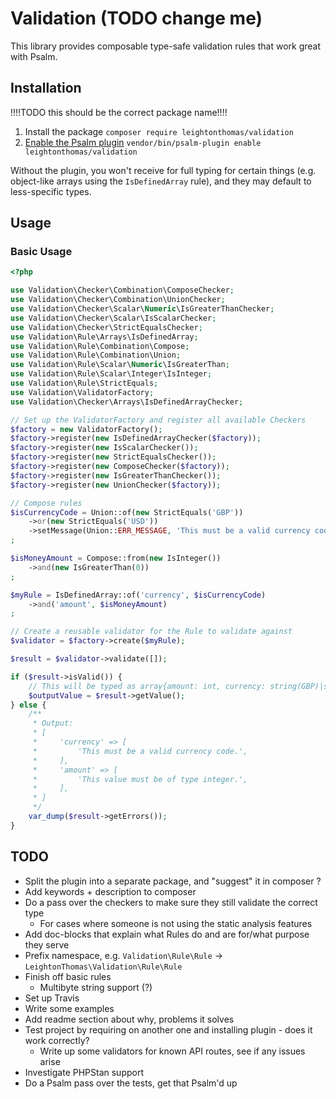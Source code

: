 # Validation (TODO change me)

This library provides composable type-safe validation rules that work great with Psalm.

## Installation

!!!!TODO this should be the correct package name!!!!
1. Install the package `composer require leightonthomas/validation`
1. [Enable the Psalm plugin](https://psalm.dev/docs/running_psalm/plugins/using_plugins/) `vendor/bin/psalm-plugin enable leightonthomas/validation`

Without the plugin, you won't receive for full typing for certain things (e.g. object-like arrays using the `IsDefinedArray` rule), and they may default to less-specific types.

## Usage
### Basic Usage

```php
<?php

use Validation\Checker\Combination\ComposeChecker;
use Validation\Checker\Combination\UnionChecker;
use Validation\Checker\Scalar\Numeric\IsGreaterThanChecker;
use Validation\Checker\Scalar\IsScalarChecker;
use Validation\Checker\StrictEqualsChecker;
use Validation\Rule\Arrays\IsDefinedArray;
use Validation\Rule\Combination\Compose;
use Validation\Rule\Combination\Union;
use Validation\Rule\Scalar\Numeric\IsGreaterThan;
use Validation\Rule\Scalar\Integer\IsInteger;
use Validation\Rule\StrictEquals;
use Validation\ValidatorFactory;
use Validation\Checker\Arrays\IsDefinedArrayChecker;

// Set up the ValidatorFactory and register all available Checkers
$factory = new ValidatorFactory();
$factory->register(new IsDefinedArrayChecker($factory));
$factory->register(new IsScalarChecker());
$factory->register(new StrictEqualsChecker());
$factory->register(new ComposeChecker($factory));
$factory->register(new IsGreaterThanChecker());
$factory->register(new UnionChecker($factory));

// Compose rules
$isCurrencyCode = Union::of(new StrictEquals('GBP'))
    ->or(new StrictEquals('USD'))
    ->setMessage(Union::ERR_MESSAGE, 'This must be a valid currency code.')
;

$isMoneyAmount = Compose::from(new IsInteger())
    ->and(new IsGreaterThan(0))
;

$myRule = IsDefinedArray::of('currency', $isCurrencyCode)
    ->and('amount', $isMoneyAmount)
;

// Create a reusable validator for the Rule to validate against
$validator = $factory->create($myRule);

$result = $validator->validate([]);

if ($result->isValid()) {
    // This will be typed as array{amount: int, currency: string(GBP)|string(USD)}
    $outputValue = $result->getValue();
} else {
    /**
     * Output:
     * [
     *     'currency' => [
     *         'This must be a valid currency code.',
     *     ],
     *     'amount' => [
     *         'This value must be of type integer.',
     *     ],
     * ]
     */
    var_dump($result->getErrors());
}
```

## TODO

* Split the plugin into a separate package, and "suggest" it in composer ?
* Add keywords + description to composer
* Do a pass over the checkers to make sure they still validate the correct type
    * For cases where someone is not using the static analysis features
* Add doc-blocks that explain what Rules do and are for/what purpose they serve
* Prefix namespace, e.g. `Validation\Rule\Rule` -> `LeightonThomas\Validation\Rule\Rule`
* Finish off basic rules
    * Multibyte string support (?)
* Set up Travis
* Write some examples
* Add readme section about why, problems it solves
* Test project by requiring on another one and installing plugin - does it work correctly?
    * Write up some validators for known API routes, see if any issues arise
* Investigate PHPStan support
* Do a Psalm pass over the tests, get that Psalm'd up
